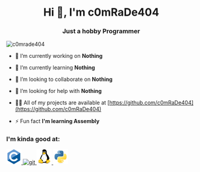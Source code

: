 <h1 align="center">Hi 👋, I'm c0mRaDe404</h1>
<h3 align="center">Just a hobby Programmer</h3>

<p align="left"> <img src="https://komarev.com/ghpvc/?username=c0mrade404&label=Profile%20views&color=0e75b6&style=flat" alt="c0mrade404" /> </p>

- 🔭 I’m currently working on **Nothing**

- 🌱 I’m currently learning **Nothing**

- 👯 I’m looking to collaborate on **Nothing**

- 🤝 I’m looking for help with **Nothing**

- 👨‍💻 All of my projects are available at [https://github.com/c0mRaDe404](https://github.com/c0mRaDe404)

- ⚡ Fun fact **I'm learning Assembly**


<p align="left">
</p>

<h3 align="left">I'm kinda good at:</h3>
<p align="left"> <a href="https://www.cprogramming.com/" target="_blank" rel="noreferrer"> <img src="https://raw.githubusercontent.com/devicons/devicon/master/icons/c/c-original.svg" alt="c" width="40" height="40"/> </a> <a href="https://git-scm.com/" target="_blank" rel="noreferrer"> <img src="https://www.vectorlogo.zone/logos/git-scm/git-scm-icon.svg" alt="git" width="40" height="40"/> </a> <a href="https://www.linux.org/" target="_blank" rel="noreferrer"> <img src="https://raw.githubusercontent.com/devicons/devicon/master/icons/linux/linux-original.svg" alt="linux" width="40" height="40"/> </a> <a href="https://www.python.org" target="_blank" rel="noreferrer"> <img src="https://raw.githubusercontent.com/devicons/devicon/master/icons/python/python-original.svg" alt="python" width="40" height="40"/> </a> </p>

